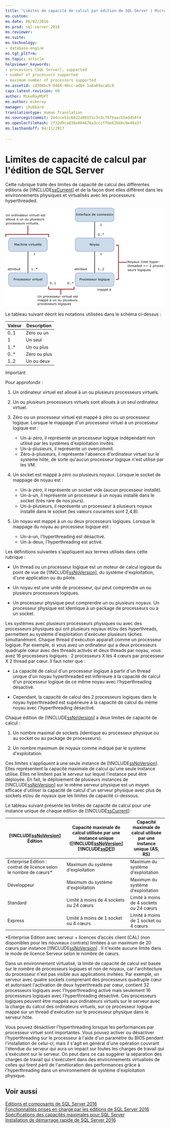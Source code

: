 ```yaml
---
title: "Limites de capacité de calcul par édition de SQL Server | Microsoft Docs"
ms.custom: 
ms.date: 06/02/2016
ms.prod: sql-server-2016
ms.reviewer: 
ms.suite: 
ms.technology:
- database-engine
ms.tgt_pltfrm: 
ms.topic: article
helpviewer_keywords:
- processors [SQL Server], supported
- number of processors supported
- maximum number of processors supported
ms.assetid: cd308bc9-9468-40cc-ad6e-1a8a69aca6c8
caps.latest.revision: 60
author: MikeRayMSFT
ms.author: mikeray
manager: jhubbard
translationtype: Human Translation
ms.sourcegitcommit: 2edcce51c6822a89151c3c3c76fbaacb5edd54f4
ms.openlocfilehash: 2f32d9ca838e004676a3cccffbe62bbbc0e46a3f
ms.lasthandoff: 04/11/2017

---
```

# <a name="compute-capacity-limits-by-edition-of-sql-server"></a>Limites de capacité de calcul par l'édition de SQL Server
  Cette rubrique traite des limites de capacité de calcul des différentes éditions de [!INCLUDE[ssCurrent](../includes/sscurrent-md.md)] et de la façon dont elles diffèrent dans les environnements physiques et virtualisés avec les processeurs hyperthreaded.  
  
 ![Mappages aux limites de capacité de calcul](../sql-server/media/compute-capacity-limits.gif "Mappages aux limites de capacité de calcul")  
  
 Le tableau suivant décrit les notations utilisées dans le schéma ci-dessus :  
  
|Valeur|Description|  
|-----------|-----------------|  
|0..1|Zéro ou un|  
|1|Un seul|  
|1..*|Un ou plus|  
|0..*|Zéro ou plus|  
|1..2|Un ou deux|  
  
> [!IMPORTANT]  
>  Pour approfondir :  
>   
>  1.  Un ordinateur virtuel est alloué à un ou plusieurs processeurs virtuels.  
> 2.  Un ou plusieurs processeurs virtuels sont alloués à un seul ordinateur virtuel.  
> 3.  Zéro ou un processeur virtuel est mappé à zéro ou un processeur logique. Lorsque le mappage d'un processeur virtuel à un processeur logique est :  
>   
>      -   Un-à-zéro, il représente un processeur logique indépendant non utilisé par les systèmes d'exploitation invités.  
>     -   Un-à-plusieurs, il représente un overcommit.  
>     -   Zéro-à-plusieurs, il représente l'absence d'ordinateur virtuel sur le système hôte, de sorte qu'aucun processeur logique n'est utilisé par les VM.  
> 4.  Un socket est mappé à zéro ou plusieurs noyaux. Lorsque le socket de mappage de noyau est :  
>   
>      -   Un-à-zéro, il représente un socket vide (aucun processeur installé).  
>     -   Un-à-un, il représente un processeur à un noyau installé dans le socket (très rare de nos jours).  
>     -   Un-à-plusieurs, il représente un processeur à plusieurs noyaux installé dans le socket (les valeurs courantes sont 2,4,8).  
> 5.  Un noyau est mappé à un ou deux processeurs logiques. Lorsque le mappage du noyau au processeur logique est :  
>   
>      -   Un-à-un, l'hyperthreading est désactivé.  
>     -   Un-à-deux, l'hyperthreading est activé.  
  
 Les définitions suivantes s'appliquent aux termes utilisés dans cette rubrique :  
  
-   Un thread ou un processeur logique est un moteur de calcul logique du point de vue de [!INCLUDE[ssNoVersion](../includes/ssnoversion-md.md)], du système d'exploitation, d'une application ou du pilote.  
  
-   Un noyau est une unité de processeur, qui peut comprendre un ou plusieurs processeurs logiques.  
  
-   Un processeur physique peut comprendre un ou plusieurs noyaux. Un processeur physique est identique à un package de processeurs ou à un socket.  
  
 Les systèmes avec plusieurs processeurs physiques ou avec des processeurs physiques qui ont plusieurs noyaux et/ou des hyperthreads, permettent au système d'exploitation d'exécuter plusieurs tâches simultanément. Chaque thread d'exécution apparaît comme un processeur logique. Par exemple, si vous avez un ordinateur qui a deux processeurs quadruple cœur avec des threads activés et deux threads par noyau, vous avez 16 processeurs logiques : 2 processeurs X les 4 cœurs par processeur X 2 thread par cœur. Il faut noter que :  
  
-   La capacité de calcul d'un processeur logique à partir d'un thread unique d'un noyau hyperthreaded est inférieure à la capacité de calcul d'un processeur logique de ce même noyau avec l'hyperthreading désactivé.  
  
-   Cependant, la capacité de calcul des 2 processeurs logiques dans le noyau hyperthreaded est supérieure à la capacité de calcul du même noyau avec l'hyperthreading désactivé.  
  
 Chaque édition de [!INCLUDE[ssNoVersion](../includes/ssnoversion-md.md)] a deux limites de capacité de calcul :  
  
1.  Un nombre maximal de sockets (identique au processeur physique ou au socket ou au package de processeurs).  
  
2.  Un nombre maximum de noyaux comme indiqué par le système d'exploitation.  
  
 Ces limites s'appliquent à une seule instance de [!INCLUDE[ssNoVersion](../includes/ssnoversion-md.md)]. Elles représentent la capacité maximale de calcul qu'une seule instance utilise. Elles ne limitent pas le serveur sur lequel l'instance peut être déployée. En fait, le déploiement de plusieurs instances de [!INCLUDE[ssNoVersion](../includes/ssnoversion-md.md)] sur le même serveur physique est un moyen efficace d'utiliser la capacité de calcul d'un serveur physique avec plus de sockets et/ou de noyaux que les limites de capacité ci-dessous.  
  
 Le tableau suivant présente les limites de capacité de calcul pour une instance unique de chaque édition de [!INCLUDE[ssCurrent](../includes/sscurrent-md.md)]:  
  
|[!INCLUDE[ssNoVersion](../includes/ssnoversion-md.md)] Édition|Capacité maximale de calcul utilisée par une instance unique ([!INCLUDE[ssNoVersion](../includes/ssnoversion-md.md)][!INCLUDE[ssDE](../includes/ssde-md.md)])|Capacité maximale de calcul utilisée par une instance unique (AS, RS)|  
|---------------------------------------|--------------------------------------------------------------------------------------------------------|-------------------------------------------------------------------|  
|Enterprise Edition : contrat de licence selon le nombre de cœurs*|Maximum du système d'exploitation|Maximum du système d'exploitation|  
|Développeur|Maximum du système d'exploitation|Maximum du système d'exploitation|  
|Standard|Limité à moins de 4 sockets ou 24 cœurs|Limité à moins de 4 sockets ou 24 cœurs|  
|Express|Limité à moins de 1 socket ou 4 cœurs|Limité à moins de 1 socket ou 4 cœurs|  
 *Enterprise Edition avec serveur + licences d’accès client (CAL) (non disponibles pour les nouveaux contrats) limitées à un maximum de 20 cœurs par instance [!INCLUDE[ssNoVersion](../includes/ssnoversion-md.md)] . Il n'existe aucune limite dans le mode de licence Serveur selon le nombre de cœurs.  
  
 Dans un environnement virtualisé, la limite de capacité de calcul est basée sur le nombre de processeurs logiques et non de noyaux, car l'architecture du processeur n'est pas visible aux applications invitées.  Par exemple, un serveur avec quatre sockets comprenant des processeurs quadruple cœur et autorisant l'activation de deux hyperthreads par cœur, contient 32 processeurs logiques avec l'hyperthreading activé mais seulement 16 processeurs logiques avec l'hyperthreading désactivé. Ces processeurs logiques peuvent être mappés aux ordinateurs virtuels sur le serveur avec la charge du calcul des ordinateurs virtuels, sur ce processeur logique mappé sur un thread d'exécution sur le processeur physique dans le serveur hôte.  
  
 Vous pouvez désactiver l'hyperthreading lorsque les performances par processeur virtuel sont importantes. Vous pouvez activer ou désactiver l'hyperthreading sur le processeur à l'aide d'un paramètre du BIOS pendant l'installation de celui-ci, mais il s'agit en général d'une opération couvrant l'étendue du serveur qui aura un impact sur toutes les charges de travail qui s'exécutent sur le serveur. On peut dans ce cas suggérer la séparation des charges de travail qui s'exécutent dans des environnements virtualisés de celles qui tirent parti de l'amélioration des performances grâce à l'hyperthreading dans un environnement de système d'exploitation physique.  
  
## <a name="see-also"></a>Voir aussi  
 [Éditions et composants de SQL Server 2016](../sql-server/editions-and-components-of-sql-server-2016.md)   
 [Fonctionnalités prises en charge par les éditions de SQL Server 2016](~/sql-server/editions-and-supported-features-for-sql-server-2016.md)   
 [Spécifications des capacités maximales pour SQL Server](../sql-server/maximum-capacity-specifications-for-sql-server.md)   
 [Installation de démarrage rapide de SQL Server 2016](http://msdn.microsoft.com/library/672afac9-364d-4946-ad5d-8a2d89cf8d81)  
  
  


